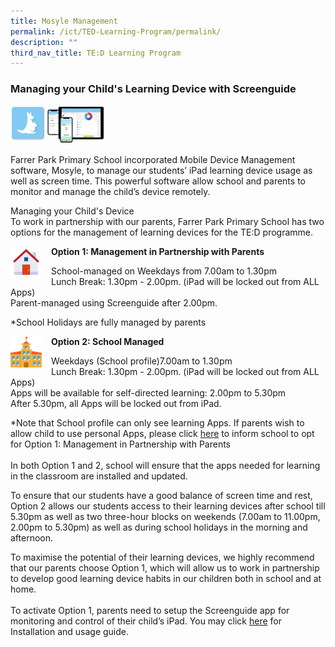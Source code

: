 ```yaml
---
title: Mosyle Management
permalink: /ict/TED-Learning-Program/permalink/
description: ""
third_nav_title: TE:D Learning Program
---
```

### Managing your Child's Learning Device with Screenguide

<img src="/images/ict7.png" style="width:30%">

Farrer Park Primary School incorporated Mobile Device Management software, Mosyle, to manage our students’ iPad learning device usage as well as screen time. This powerful software allow school and parents to monitor and manage the child’s device remotely.  

Managing your Child's Device  
To work in partnership with our parents, Farrer Park Primary School has two options for the management of learning devices for the TE:D programme.

<img src="/images/ict8.png" style="width:50px;height:50px;margin-right:15px;" align = "left"> **Option 1: Management in Partnership with Parents**

School-managed on Weekdays from 7.00am to 1.30pm<br/>
Lunch Break: 1.30pm - 2.00pm. (iPad will be locked out from ALL Apps)<br/>
Parent-managed using Screenguide after 2.00pm.  
  
\*School Holidays are fully managed by parents

<img src="/images/ict9.png" style="width:50px;height:50px;margin-right:15px;" align = "left"> **Option 2: School Managed**

Weekdays (School profile)7.00am to 1.30pm  <br/>
Lunch Break: 1.30pm - 2.00pm. (iPad will be locked out from ALL Apps)<br/>
Apps will be available for self-directed learning: 2.00pm to 5.30pm <br/>
After 5.30pm, all Apps will be locked out from iPad.

 *Note that School profile can only see learning Apps. If parents wish to allow child to use personal Apps, please click <a href="https://form.gov.sg/63bf4675994d6d00122c4bf2" target="_blank">here</a> to inform school to opt for Option 1: Management in Partnership with Parents 
 <br/><br/>
In both Option 1 and 2, school will ensure that the apps needed for learning in the classroom are installed and updated.<br/>

To ensure that our students have a good balance of screen time and rest, Option 2 allows our students access to their learning devices after school till 5.30pm as well as two three-hour blocks on weekends (7.00am to 11.00pm,  2.00pm to 5.30pm) as well as during school holidays in the morning and afternoon.
  
To maximise the potential of their learning devices, we highly recommend that our parents choose Option 1, which will allow us to work in partnership to develop good learning device habits in our children both in school and at home.<br/><br/>
To activate Option 1, parents need to setup the Screenguide app for monitoring and control of their child’s iPad. You may click <a href="https://www.farrerparkpri.moe.edu.sg/ict/Manage-your-Childs-Device/installing-and-using-screenguide/" target="_blank">here</a> for Installation and usage guide.